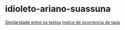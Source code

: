 # idioleto-ariano-suassuna

[Similaridade entre os textos](https://giovanigithub.github.io/idioleto-ariano-suassuna/page_similaridade.html)
[Indice de ocorrencia de tags ](https://giovanigithub.github.io/idioleto-ariano-suassuna/page_lda.html)
